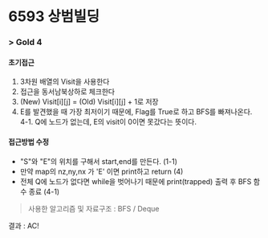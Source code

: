 # 6593 상범빌딩 
### > Gold 4
#### 초기접근
1. 3차원 배열의 Visit을 사용한다
2. 접근을 동서남북상하로 체크한다
3. (New) Visit[i][j] = (Old) Visit[i][j] + 1로 저장
4. E를 발견했을 때 가장 최저이기 때문에, Flag를 True로 하고 BFS를 빠져나온다.
 4-1. Q에 노드가 없는데, E의 visit이 0이면 못갔다는 뜻이다.

#### 접근방법 수정
- "S"와 "E"의 위치를 구해서 start,end를 만든다. (1-1)
- 만약 map의 nz,ny,nx 가 'E' 이면 print하고 return (4)
- 전체 Q에 노드가 없다면 while을 벗어나기 때문에 print(trapped) 출력 후 BFS 함수 종료 (4-1)

> 사용한 알고리즘 및 자료구조 : BFS / Deque

결과 : AC!
